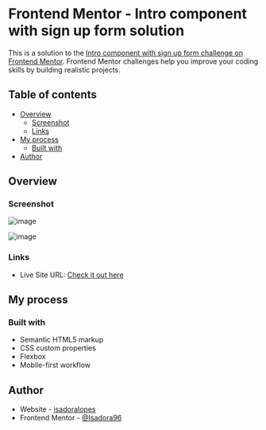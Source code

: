 # Frontend Mentor - Intro component with sign up form solution

This is a solution to the [Intro component with sign up form challenge on Frontend Mentor](https://www.frontendmentor.io/challenges/intro-component-with-signup-form-5cf91bd49edda32581d28fd1). Frontend Mentor challenges help you improve your coding skills by building realistic projects. 

## Table of contents

- [Overview](#overview)
  - [Screenshot](#screenshot)
  - [Links](#links)
- [My process](#my-process)
  - [Built with](#built-with)
- [Author](#author)

## Overview

### Screenshot

![image](https://user-images.githubusercontent.com/80006401/128570462-1ec94466-e086-4431-bd21-b69b1ccc6f85.png)

![image](https://user-images.githubusercontent.com/80006401/128570570-8b6d6cfe-3790-4eba-a462-9180b4c0178f.png)
### Links

- Live Site URL:  [Check it out here](https://isadora96.github.io/intro-with-signup-form-master/)

## My process

### Built with

- Semantic HTML5 markup
- CSS custom properties
- Flexbox
- Mobile-first workflow

## Author

- Website - [isadoralopes](https://isadoralopes.netlify.app/)
- Frontend Mentor - [@Isadora96](https://www.frontendmentor.io/profile/Isadora96)

